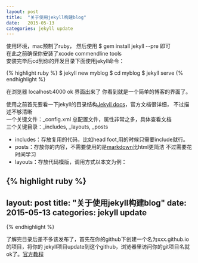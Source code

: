 ```yaml
---
layout: post
title:  "关于使用jekyll构建blog"
date:   2015-05-13
categories: jekyll update
---
```


使用环境，mac预制了ruby， 然后使用 $ gem install jekyll --pre 即可  
在此之前确保你安装了xcode commendline tools  
安装完毕后cd到你的开发目录下面使用jekyll命令：

{% highlight ruby %}
$ jekyll new myblog
$ cd myblog
$ jekyll serve
{% endhighlight %}

在浏览器 localhost:4000 ok 界面出来了 你看到就是一个简单的博客的界面了。

使用之前首先要看一下jekyll的目录结构[Jekyll docs][jekyll-docs]，官方文档很详细，
不过描述不够清晰    
一个关键文件：_config.xml 总配置文件，属性非常之多，具体查看文档   
三个关键目录：_includes, _layouts, _posts

- includes：存放复用的代码，比如head foot,用的时候只需要include就行。
- posts：存放你的内容，不需要使用的是[markdown][markdown]比html更简洁 不过需要花时间学习
- layouts：存放代码模版，调用方式以本文为例：

{% highlight ruby %}
---
layout: post
title:  "关于使用jekyll构建blog"
date:   2015-05-13
categories: jekyll update
---

<!-- 你的文本内容 -->
{% endhighlight %}

了解完目录后差不多该发布了，首先在你的github下创建一个名为xxx.github.io的项目，将你的
jekyll项目update到这个github，浏览器里访问你的git项目名就ok了。[官方教程][官方教程]

[jekyll-docs]: http://jekyllrb.com/docs/home
[官方教程]: https://pages.github.com/
[markdown]: http://wowubuntu.com/markdown/